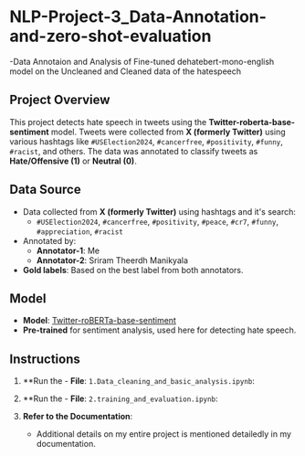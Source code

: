 # NLP-Project-3_Data-Annotation-and-zero-shot-evaluation
-Data Annotaion and Analysis of Fine-tuned dehatebert-mono-english model on the Uncleaned and Cleaned data of the hatespeech


## Project Overview
This project detects hate speech in tweets using the **Twitter-roberta-base-sentiment** model. Tweets were collected from **X (formerly Twitter)** using various hashtags like `#USElection2024`, `#cancerfree`, `#positivity`, `#funny`, `#racist`, and others. The data was annotated to classify tweets as **Hate/Offensive (1)** or **Neutral (0)**.

## Data Source
- Data collected from **X (formerly Twitter)** using hashtags and it's search:
  - `#USElection2024`, `#cancerfree`, `#positivity`, `#peace`, `#cr7`, `#funny`, `#appreciation`, `#racist`
- Annotated by:
  - **Annotator-1**: Me
  - **Annotator-2**: Sriram Theerdh Manikyala 
- **Gold labels**: Based on the best label from both annotators.

## Model
- **Model**: [Twitter-roBERTa-base-sentiment](https://huggingface.co/cardiffnlp/twitter-roberta-base-sentiment)
- **Pre-trained** for sentiment analysis, used here for detecting hate speech.

## Instructions

1. **Run the - **File**: `1.Data_cleaning_and_basic_analysis.ipynb`:
   
2. **Run the  - **File**: `2.training_and_evaluation.ipynb`:
  

3. **Refer to the Documentation**:
   - Additional details on my entire project is mentioned detailedly in my documentation.


